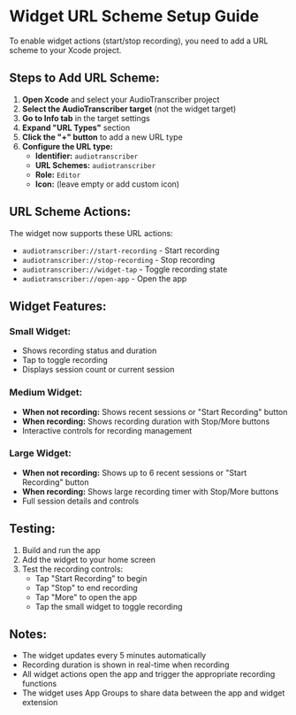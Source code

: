 # Widget URL Scheme Setup Guide

To enable widget actions (start/stop recording), you need to add a URL scheme to your Xcode project.

## Steps to Add URL Scheme:

1. **Open Xcode** and select your AudioTranscriber project
2. **Select the AudioTranscriber target** (not the widget target)
3. **Go to Info tab** in the target settings
4. **Expand "URL Types"** section
5. **Click the "+" button** to add a new URL type
6. **Configure the URL type:**
   - **Identifier:** `audiotranscriber`
   - **URL Schemes:** `audiotranscriber`
   - **Role:** `Editor`
   - **Icon:** (leave empty or add custom icon)

## URL Scheme Actions:

The widget now supports these URL actions:

- `audiotranscriber://start-recording` - Start recording
- `audiotranscriber://stop-recording` - Stop recording  
- `audiotranscriber://widget-tap` - Toggle recording state
- `audiotranscriber://open-app` - Open the app

## Widget Features:

### Small Widget:
- Shows recording status and duration
- Tap to toggle recording
- Displays session count or current session

### Medium Widget:
- **When not recording:** Shows recent sessions or "Start Recording" button
- **When recording:** Shows recording duration with Stop/More buttons
- Interactive controls for recording management

### Large Widget:
- **When not recording:** Shows up to 6 recent sessions or "Start Recording" button
- **When recording:** Shows large recording timer with Stop/More buttons
- Full session details and controls

## Testing:

1. Build and run the app
2. Add the widget to your home screen
3. Test the recording controls:
   - Tap "Start Recording" to begin
   - Tap "Stop" to end recording
   - Tap "More" to open the app
   - Tap the small widget to toggle recording

## Notes:

- The widget updates every 5 minutes automatically
- Recording duration is shown in real-time when recording
- All widget actions open the app and trigger the appropriate recording functions
- The widget uses App Groups to share data between the app and widget extension 